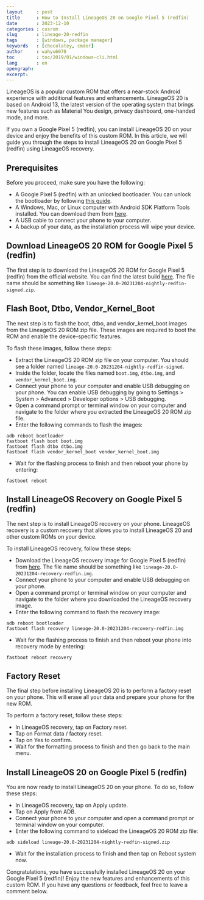 ```yaml
---
layout     : post
title      : How to Install LineageOS 20 on Google Pixel 5 (redfin)
date       : 2023-12-10
categories : cusrom
slug       : lineage-20-redfin
tags       : [windows, package manager]
keywords   : [chocolatey, cmder]
author     : wahyu6070
toc        : toc/2019/01/windows-cli.html
lang       : en
opengraph:
excerpt:
---
```



LineageOS is a popular custom ROM that offers a near-stock Android experience with additional features and enhancements. LineageOS 20 is based on Android 13, the latest version of the operating system that brings new features such as Material You design, privacy dashboard, one-handed mode, and more.

If you own a Google Pixel 5 (redfin), you can install LineageOS 20 on your device and enjoy the benefits of this custom ROM. In this article, we will guide you through the steps to install LineageOS 20 on Google Pixel 5 (redfin) using LineageOS recovery.

## Prerequisites

Before you proceed, make sure you have the following:

- A Google Pixel 5 (redfin) with an unlocked bootloader. You can unlock the bootloader by following [this guide](^4^).
- A Windows, Mac, or Linux computer with Android SDK Platform Tools installed. You can download them from [here](https://developer.android.com/studio/releases/platform-tools).
- A USB cable to connect your phone to your computer.
- A backup of your data, as the installation process will wipe your device.

## Download LineageOS 20 ROM for Google Pixel 5 (redfin)

The first step is to download the LineageOS 20 ROM for Google Pixel 5 (redfin) from the official website. You can find the latest build [here](^1^). The file name should be something like `lineage-20.0-20231204-nightly-redfin-signed.zip`.

## Flash Boot, Dtbo, Vendor_Kernel_Boot

The next step is to flash the boot, dtbo, and vendor_kernel_boot images from the LineageOS 20 ROM zip file. These images are required to boot the ROM and enable the device-specific features.

To flash these images, follow these steps:

- Extract the LineageOS 20 ROM zip file on your computer. You should see a folder named `lineage-20.0-20231204-nightly-redfin-signed`.
- Inside the folder, locate the files named `boot.img`, `dtbo.img`, and `vendor_kernel_boot.img`.
- Connect your phone to your computer and enable USB debugging on your phone. You can enable USB debugging by going to Settings > System > Advanced > Developer options > USB debugging.
- Open a command prompt or terminal window on your computer and navigate to the folder where you extracted the LineageOS 20 ROM zip file.
- Enter the following commands to flash the images:

```
adb reboot bootloader
fastboot flash boot boot.img
fastboot flash dtbo dtbo.img
fastboot flash vendor_kernel_boot vendor_kernel_boot.img
```

- Wait for the flashing process to finish and then reboot your phone by entering:

```
fastboot reboot
```

## Install LineageOS Recovery on Google Pixel 5 (redfin)

The next step is to install LineageOS recovery on your phone. LineageOS recovery is a custom recovery that allows you to install LineageOS 20 and other custom ROMs on your device.

To install LineageOS recovery, follow these steps:

- Download the LineageOS recovery image for Google Pixel 5 (redfin) from [here](https://download.lineageos.org/redfin). The file name should be something like `lineage-20.0-20231204-recovery-redfin.img`.
- Connect your phone to your computer and enable USB debugging on your phone.
- Open a command prompt or terminal window on your computer and navigate to the folder where you downloaded the LineageOS recovery image.
- Enter the following command to flash the recovery image:

```
adb reboot bootloader
fastboot flash recovery lineage-20.0-20231204-recovery-redfin.img
```

- Wait for the flashing process to finish and then reboot your phone into recovery mode by entering:

```
fastboot reboot recovery
```

## Factory Reset

The final step before installing LineageOS 20 is to perform a factory reset on your phone. This will erase all your data and prepare your phone for the new ROM.

To perform a factory reset, follow these steps:

- In LineageOS recovery, tap on Factory reset.
- Tap on Format data / factory reset.
- Tap on Yes to confirm.
- Wait for the formatting process to finish and then go back to the main menu.

## Install LineageOS 20 on Google Pixel 5 (redfin)

You are now ready to install LineageOS 20 on your phone. To do so, follow these steps:

- In LineageOS recovery, tap on Apply update.
- Tap on Apply from ADB.
- Connect your phone to your computer and open a command prompt or terminal window on your computer.
- Enter the following command to sideload the LineageOS 20 ROM zip file:

```
adb sideload lineage-20.0-20231204-nightly-redfin-signed.zip
```

- Wait for the installation process to finish and then tap on Reboot system now.

Congratulations, you have successfully installed LineageOS 20 on your Google Pixel 5 (redfin)! Enjoy the new features and enhancements of this custom ROM. If you have any questions or feedback, feel free to leave a comment below.



